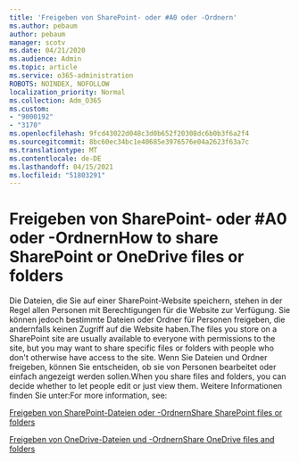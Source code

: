 ```yaml
---
title: 'Freigeben von SharePoint- oder #A0 oder -Ordnern'
ms.author: pebaum
author: pebaum
manager: scotv
ms.date: 04/21/2020
ms.audience: Admin
ms.topic: article
ms.service: o365-administration
ROBOTS: NOINDEX, NOFOLLOW
localization_priority: Normal
ms.collection: Adm_O365
ms.custom:
- "9000192"
- "3170"
ms.openlocfilehash: 9fcd43022d048c3d0b652f20308dc6b0b3f6a2f4
ms.sourcegitcommit: 8bc60ec34bc1e40685e3976576e04a2623f63a7c
ms.translationtype: MT
ms.contentlocale: de-DE
ms.lasthandoff: 04/15/2021
ms.locfileid: "51803291"
---
```

# <a name="how-to-share-sharepoint-or-onedrive-files-or-folders"></a><span data-ttu-id="1f078-102">Freigeben von SharePoint- oder #A0 oder -Ordnern</span><span class="sxs-lookup"><span data-stu-id="1f078-102">How to share SharePoint or OneDrive files or folders</span></span>

<span data-ttu-id="1f078-103">Die Dateien, die Sie auf einer SharePoint-Website speichern, stehen in der Regel allen Personen mit Berechtigungen für die Website zur Verfügung. Sie können jedoch bestimmte Dateien oder Ordner für Personen freigeben, die andernfalls keinen Zugriff auf die Website haben.</span><span class="sxs-lookup"><span data-stu-id="1f078-103">The files you store on a SharePoint site are usually available to everyone with permissions to the site, but you may want to share specific files or folders with people who don't otherwise have access to the site.</span></span> <span data-ttu-id="1f078-104">Wenn Sie Dateien und Ordner freigeben, können Sie entscheiden, ob sie von Personen bearbeitet oder einfach angezeigt werden sollen.</span><span class="sxs-lookup"><span data-stu-id="1f078-104">When you share files and folders, you can decide whether to let people edit or just view them.</span></span> <span data-ttu-id="1f078-105">Weitere Informationen finden Sie unter:</span><span class="sxs-lookup"><span data-stu-id="1f078-105">For more information, see:</span></span>

[<span data-ttu-id="1f078-106">Freigeben von SharePoint-Dateien oder -Ordnern</span><span class="sxs-lookup"><span data-stu-id="1f078-106">Share SharePoint files or folders</span></span>](https://support.office.com/article/1fe37332-0f9a-4719-970e-d2578da4941c)

[<span data-ttu-id="1f078-107">Freigeben von OneDrive-Dateien und -Ordnern</span><span class="sxs-lookup"><span data-stu-id="1f078-107">Share OneDrive files and folders</span></span>](https://support.microsoft.com/office/share-onedrive-files-and-folders-9fcc2f7d-de0c-4cec-93b0-a82024800c07?ui=en-US&rs=en-US&ad=US&storagetype=stage)